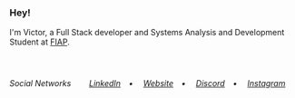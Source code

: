 <h3>Hey!</h3>
I'm Victor, a Full Stack developer and Systems Analysis and Development Student at <a href="https://www.fiap.com.br/" target="_blank">FIAP</a>.<br>
<br>


#
<h6>Social Networks&ensp;&ensp;&ensp;&ensp;
<a href="https://linkedin.com/in/victorlbueno/" target="_blank">LinkedIn</a>&ensp;&ensp;•&ensp;&ensp;
<a href="https://victor.com.de/" target="_blank">Website</a>&ensp;&ensp;•&ensp;&ensp;
<a href="https://discordapp.com/users/Playsken#1180" target="_blank">Discord</a>&ensp;&ensp;•&ensp;&ensp;
<a href="https://instagram.com/victorlbueno" target="_blank">Instagram</a></h6>
